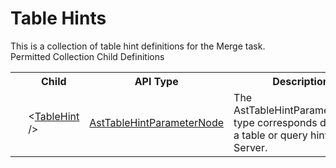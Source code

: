 # Table Hints

<div class="LanguageSummary"><div class ="SummaryItem">This is a collection of table hint definitions for the Merge task.</div></div><div class="SchemaBindingGroup"><div class="SchemaBindingGroupHeader">Permitted Collection Child Definitions</div><table id="SchemaBindingList" class="SchemaBindingList"><tbody><tr><th class="SchemaBindingIconColumnHeader">&nbsp;</th><th class="SchemaBindingNameColumnHeader">Child</th><th class="SchemaBindingTypeColumnHeader">API Type</th><th class="SchemaBindingSummaryColumnHeader">Description</th></tr><tr class="cd0"><td class="SchemaBindingIcon"><div class="NotRequired" /></td><td class="SchemaBindingName"><span class="punc">&lt;</span><a href=Varigence.Languages.Biml.Task.AstTableHintParameterNode.html">TableHint</a><span class="punc"> /&gt;</span></td><td class="SchemaBindingType"><a href="../api-reference/Varigence.Languages.Biml.Task.AstTableHintParameterNode.html">AstTableHintParameterNode</a></td><td class="SchemaBindingSummary">The AstTableHintParameterNode type corresponds directly to a table or query hint in SQL Server.</td></tr></tbody></table></div>